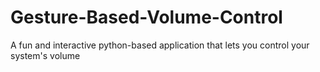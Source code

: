 # Gesture-Based-Volume-Control
A fun and interactive python-based application that lets you control your system's volume
